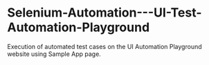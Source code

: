 # Selenium-Automation---UI-Test-Automation-Playground
Execution of automated test cases on the UI Automation Playground website using Sample App page.
